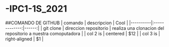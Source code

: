 # -IPC1-1S_2021

##COMANDO DE GITHUB
| comando   |      descripcion      |  Cool |
|----------|:-------------:|------:|
| git clone |  direccion repositorio | realiza una clonacion del repositorio a nuestra comoputadora |
| col 2 is |    centered   |   $12 |
| col 3 is | right-aligned |    $1 |
